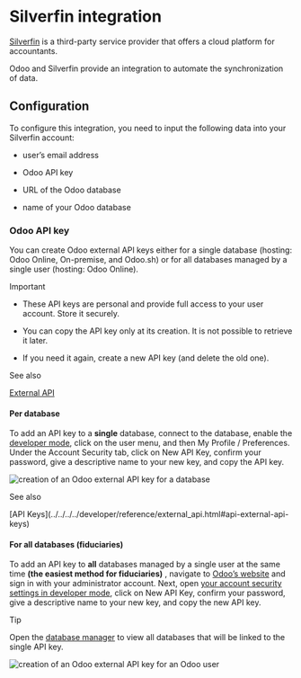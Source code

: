 # Silverfin integration

[Silverfin](https://www.silverfin.com) is a third-party service provider that
offers a cloud platform for accountants.

Odoo and Silverfin provide an integration to automate the synchronization of
data.

## Configuration

To configure this integration, you need to input the following data into your
Silverfin account:

  * user’s email address

  * Odoo API key

  * URL of the Odoo database

  * name of your Odoo database

### Odoo API key

You can create Odoo external API keys either for a single database (hosting:
Odoo Online, On-premise, and Odoo.sh) or for all databases managed by a single
user (hosting: Odoo Online).

Important

  * These API keys are personal and provide full access to your user account. Store it securely.

  * You can copy the API key only at its creation. It is not possible to retrieve it later.

  * If you need it again, create a new API key (and delete the old one).

See also

[External API](../../../../developer/reference/external_api.html)

#### Per database

To add an API key to a **single** database, connect to the database, enable
the [developer mode](../../../general/developer_mode.html#developer-mode),
click on the user menu, and then My Profile / Preferences. Under the Account
Security tab, click on New API Key, confirm your password, give a descriptive
name to your new key, and copy the API key.

![creation of an Odoo external API key for a
database](../../../../_images/api-key-db.png)

See also

[API Keys](../../../../developer/reference/external_api.html#api-external-api-
keys)

#### For all databases (fiduciaries)

To add an API key to **all** databases managed by a single user at the same
time **(the easiest method for fiduciaries)** , navigate to [Odoo’s
website](https://www.odoo.com) and sign in with your administrator account.
Next, open [your account security settings in developer
mode](https://www.odoo.com/my/security?debug=1), click on New API Key, confirm
your password, give a descriptive name to your new key, and copy the new API
key.

Tip

Open the [database manager](https://www.odoo.com/my/databases) to view all
databases that will be linked to the single API key.

![creation of an Odoo external API key for an Odoo
user](../../../../_images/api-key-user.png)

